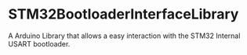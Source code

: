 # STM32BootloaderInterfaceLibrary
 A Arduino Library that allows a easy interaction with the STM32 Internal USART bootloader. 
